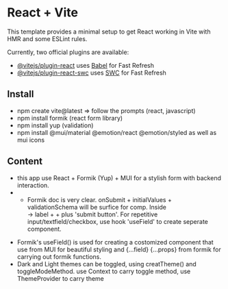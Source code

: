 # React + Vite

This template provides a minimal setup to get React working in Vite with HMR and some ESLint rules.

Currently, two official plugins are available:

- [@vitejs/plugin-react](https://github.com/vitejs/vite-plugin-react/blob/main/packages/plugin-react/README.md) uses [Babel](https://babeljs.io/) for Fast Refresh
- [@vitejs/plugin-react-swc](https://github.com/vitejs/vite-plugin-react-swc) uses [SWC](https://swc.rs/) for Fast Refresh


## Install 
-  npm create vite@latest => follow the prompts (react, javascript)
- npm install formik (react form library)
-  npm install yup (validation)
-  npm install @mui/material @emotion/react @emotion/styled as well as mui icons

## Content 
- this app use React + Formik (Yup) + MUI for a stylish form with backend interaction.
-  - Formik doc is very clear. onSubmit + initialValues + validationSchema will be surfice for <Formik> comp. Inside <Form> -> label + <Field> + <ErrorMessage> plus 'submit button'. For repetitive input/textfield/checkbox, use hook 'useField' to create seperate component.
- Formik's useField() is used for creating a costomized component <FormTextField> that use <TextField> from MUI for beautiful styling and {...field} {...props} from formik for carrying out formik functions.
- Dark and Light themes can be toggled, using creatTheme() and toggleModeMethod. use Context to carry toggle method, use ThemeProvider to carry theme